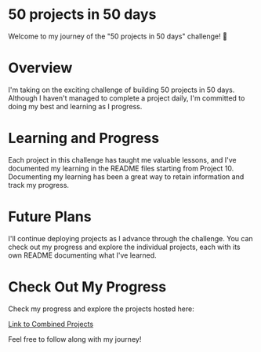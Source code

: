 # 50 projects in 50 days

Welcome to my journey of the "50 projects in 50 days" challenge! 🚀

# Overview

I'm taking on the exciting challenge of building 50 projects in 50 days. Although I haven't managed to complete a project daily, I'm committed to doing my best and learning as I progress.

# Learning and Progress

Each project in this challenge has taught me valuable lessons, and I've documented my learning in the README files starting from Project 10. Documenting my learning has been a great way to retain information and track my progress.

# Future Plans

I'll continue deploying projects as I advance through the challenge. You can check out my progress and explore the individual projects, each with its own README documenting what I've learned.

# Check Out My Progress

Check my progress and explore the projects hosted here:

[Link to Combined Projects]()

Feel free to follow along with my journey!

